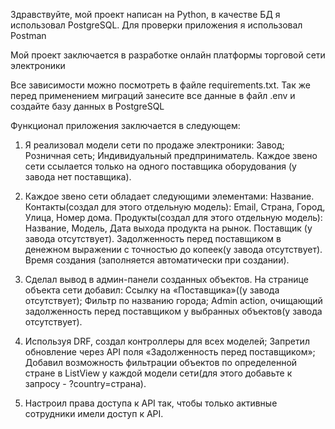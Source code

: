 Здравствуйте, мой проект написан на Python, в качестве БД я использовал PostgreSQL. Для проверки приложения я использовал Postman

Мой проект заключается в разработке онлайн платформы торговой сети электроники

Все зависимости можно посмотреть в файле requirements.txt. Так же перед применением миграций занесите все данные в файл .env и создайте базу данных в PostgreSQL

Функционал приложения заключается в следующем:
  1. Я реализовал модели сети по продаже электроники:
    Завод;
    Розничная сеть;
    Индивидуальный предприниматель.
  Каждое звено сети ссылается только на одного поставщика оборудования (у завода нет поставщика).

  2. Каждое звено сети обладает следующими элементами:
    Название.
    Контакты(создал для этого отдельную модель):
      Email,
      Страна,
      Город,
      Улица,
      Номер дома.
    Продукты(создал для этого отдельную модель):
      Название,
      Модель,
      Дата выхода продукта на рынок.
    Поставщик (у завода отсутствует).
    Задолженность перед поставщиком в денежном выражении с точностью до копеек(у завода отсутствует).
    Время создания (заполняется автоматически при создании).

  3. Сделал вывод в админ-панели созданных объектов.
    На странице объекта сети добавил:
      Ссылку на «Поставщика»((у завода отсутствует);
      Фильтр по названию города;
      Admin action, очищающий задолженность перед поставщиком у выбранных объектов(у завода отсутствует).
     
  4. Используя DRF, создал контроллеры для всех моделей;
     Запретил обновление через API поля «Задолженность перед поставщиком»;
     Добавил возможность фильтрации объектов по определенной стране в ListView у каждой модели сети(для этого добавьте к запросу - ?country=страна).
     
  5. Настроил права доступа к API так, чтобы только активные сотрудники имели доступ к API.
